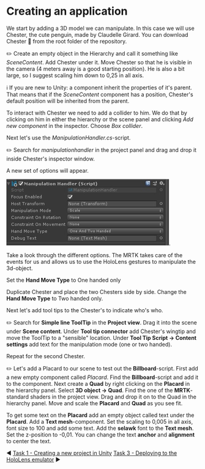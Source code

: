 # Creating an application

We start by adding a 3D model we can manipulate. In this case we will use Chester, the cute penguin, made by Claudelle Girard. You can download Chester :penguin: from the root folder of the repository. 

:pencil2: Create an empty object in the Hierarchy and call it something like *SceneContent*. Add Chester  under it. Move Chester so that he is visible in the camera (4 meters away is a good starting position). He is also a bit large, so I suggest scaling him down to 0,25 in all axis. 

:information_source: If you are new to Unity: a component inherit the properties of it's parent. That means that if the *SceneContent* component has a position, Chester's default position will be inherited from the parent. 

To interact with Chester we need to add a collider to him. We do that by clicking on him in either the hierarchy or the scene panel and clicking *Add new component* in the inspector. Choose *Box collider*. 

Next let's use the *ManipulationHandler.cs*-script.

:pencil2: Search for *manipulationhandler* in the project panel and drag and drop it inside Chester's inspector window. 

A new set of options will appear. 

![ManipulationHandler](Screenshots/manipulationhandler.jpg).

Take a look through the different options. The MRTK takes care of the events for us and allows us to use the HoloLens gestures to manipulate the 3d-object. 

Set the **Hand Move Type** to One handed only

Duplicate Chester and place the two Chesters side by side. Change the **Hand Move Type** to Two handed only. 

Next let's add tool tips to the Chester's to indicate who's who. 

:pencil2: Search for **Simple line ToolTip** in the **Project view**. Drag it into the scene under **Scene content**. Under **Tool tip connector** add Chester's wingtip and move the ToolTip to a "sensible" location. 
Under **Tool Tip Script -> Content settings** add text for the manipulation mode (one or two handed). 

Repeat for the second Chester. 

:pencil2: Let's add a Placard to our scene to test out the **Billboard**-script. First add a new empty component called *Placard*. Find the **Billboard**-script and add it to the component. Next create a **Quad** by right clicking on the **Placard** in the hierarchy panel. Select **3D object -> Quad**. Find the one of the **MRTK**-standard shaders in the project view. Drag and drop it on to the Quad in the hierarchy panel. Move and scale the **Placard** and **Quad** as you see fit. 

To get some text on the **Placard** add an empty object called text under the **Placard**. Add a **Text mesh**-component. Set the scaling to 0,005 in all axis, font size to 100 and add some text. Add the **selawk** font to the **Text mesh**. Set the z-position to -0,01. You can change the text **anchor** and **alignment** to center the text. 

:arrow_backward: [Task 1 - Creating a new project in Unity](TASK1.md)
[Task 3 - Deploying to the HoloLens emulator](TASK3.md) :arrow_forward:

